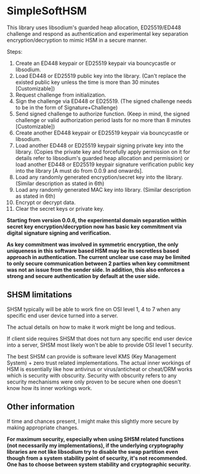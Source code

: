 # SimpleSoftHSM
This library uses libsodium's guarded heap allocation, ED25519/ED448 challenge and respond as authentication and experimental key separation encryption/decryption to mimic HSM in a secure manner.

Steps:
1. Create an ED448 keypair or ED25519 keypair via bouncycastle or libsodium.
2. Load ED448 or ED25519 public key into the library. (Can't replace the existed public key unless the time is more than 30 minutes [Customizable])
3. Request challenge from initialization.
4. Sign the challenge via ED448 or ED25519. (The signed challenge needs to be in the form of Signature+Challenge)
5. Send signed challenge to authorize function. (Keep in mind, the signed challenge or valid authorization period lasts for no more than 8 minutes [Customizable])
6. Create another ED448 keypair or ED25519 keypair via bouncycastle or libsodium.
7. Load another ED448 or ED25519 keypair signing private key into the library. (Copies the private key and forcefully apply permission on it for details refer to libsodium's guarded heap allocation and permission) or load another ED448 or ED25519 keypair signature verification public key into the library [A must do from 0.0.9 and onwards]. 
8. Load any randomly generated encryption/secret key into the library. (Similar description as stated in 6th)
9. Load any randomly generated MAC key into library. (Similar description as stated in 6th)
10. Encrypt or decrypt data. 
11. Clear the secret keys or private key.

**Starting from version 0.0.6, the experimental domain separation within secret key encryption/decryption now has basic key commitment via digital signature signing and verification.**

**As key commitment was involved in symmetric encryption, the only uniqueness in this software based HSM may be its secretless based approach in authentication. The current unclear use case may be limited to only secure communication between 2 parties when key commitment was not an issue from the sender side. In addition, this also enforces a strong and secure authentication by default at the user side.**

## SHSM limitations
SHSM typically will be able to work fine on OSI level 1, 4 to 7 when any specific end user device turned into a server.

The actual details on how to make it work might be long and tedious.

If client side requires SHSM that does not turn any specific end user device into a server, SHSM most likely won't be able to provide OSI level 1 security.

The best SHSM can provide is software level KMS (Key Management System) + zero trust related implementations. The actual inner workings of HSM is essentially like how antivirus or virus/anticheat or cheat/DRM works which is security with obscurity. Security with obscurity refers to any security mechanisms were only proven to be secure when one doesn't know how its inner workings work. 

## Other information
If time and chances present, I might make this slightly more secure by making appropriate changes.

**For maximum security, especially when using SHSM related functions (not necessarily my implementations), if the underlying cryptography libraries are not like libsodium try to disable the swap partition even though from a system stability point of security, it's not recommended. One has to choose between system stability and cryptographic security.**
